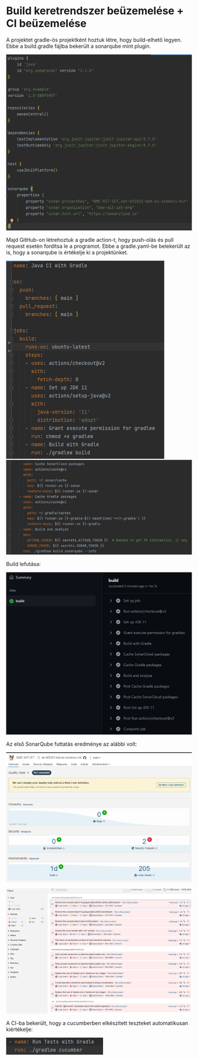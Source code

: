 # Build keretrendszer beüzemelése + CI beüzemelése

A projektet gradle-ös projektként hoztuk létre, hogy build-elhető legyen. Ebbe a build.gradle fájlba bekerült a sonarqube mint plugin.

![](figure/gradle.png)

Majd GitHub-on létrehoztuk a gradle action-t, hogy push-olás és pull request esetén fordítsa le a programot. Ebbe a gradle.yaml-be belekerült az is, hogy a sonarqube is értékelje ki a projektünket.

![](figure/gradleyaml1.png)
![](figure/gradleyaml2.png)

Build lefutása:

![](figure/ci_running.png)

Az első SonarQube futtatás eredménye az alábbi volt:

![](figure/sonarcloud_overview.png)

![](figure/sonacloud_issues.png)

A CI-ba bekerült, hogy a cucumberben elkészített teszteket automatikusan kiértékelje:

![](figure/run_cucumbers_ci.png)